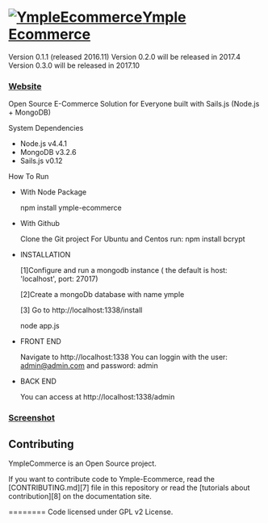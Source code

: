 <h1>
<a href="http://www.ymple.com"><img alt="YmpleEcommerce" src="http://www.ymple.com/img/logo_ymple.png" title="YmpleEcommerce"/>Ymple Ecommerce</a>
</h1>

Version 0.1.1 (released 2016.11)
Version 0.2.0 will be released in 2017.4
Version 0.3.0 will be released in 2017.10

### [Website](http://www.ymple.com/)

Open Source E-Commerce Solution for Everyone built with Sails.js (Node.js + MongoDB)

System Dependencies
* Node.js v4.4.1
* MongoDB v3.2.6
* Sails.js v0.12

How To Run

- With Node Package

    npm install ymple-ecommerce

- With Github

    Clone the Git project
    For Ubuntu and Centos run: 
    npm install bcrypt


- INSTALLATION

     [1]Configure and run a mongodb instance ( the default is  host: 'localhost', port: 27017)

     [2]Create a mongoDb database with name ymple
     
     [3] Go to http://localhost:1338/install

     node app.js

- FRONT END

     Navigate to http://localhost:1338
     You can loggin with the user:  admin@admin.com and password: admin

- BACK END

     You can access at http://localhost:1338/admin

### [Screenshot](http://www.ymple.com/screenshot.html)

Contributing
--------

YmpleCommerce is an Open Source project.

If you want to contribute code to Ymple-Ecommerce, read the [CONTRIBUTING.md][7] file in this repository or read the [tutorials about contribution][8] on the documentation site.


========
Code licensed under GPL v2 License.
